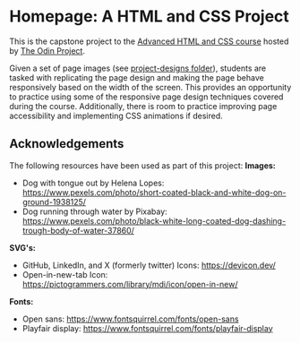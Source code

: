 # Homepage: A HTML and CSS Project

This is the capstone project to the [Advanced HTML and CSS course](https://www.theodinproject.com/paths/full-stack-javascript/courses/advanced-html-and-css) hosted by [The Odin Project](https://www.theodinproject.com/).

Given a set of page images (see [project-designs folder](./project-designs/)), students are tasked with replicating the page design and making the page behave responsively based on the width of the screen. This provides an opportunity to practice using some of the responsive page design techniques covered during the course. Additionally, there is room to practice improving page accessibility and implementing CSS animations if desired.

## Acknowledgements

The following resources have been used as part of this project:
**Images:**

- Dog with tongue out by Helena Lopes: https://www.pexels.com/photo/short-coated-black-and-white-dog-on-ground-1938125/
- Dog running through water by Pixabay: https://www.pexels.com/photo/black-white-long-coated-dog-dashing-trough-body-of-water-37860/

**SVG's:**

- GitHub, LinkedIn, and X (formerly twitter) Icons: https://devicon.dev/
- Open-in-new-tab Icon: https://pictogrammers.com/library/mdi/icon/open-in-new/

**Fonts:**

- Open sans: https://www.fontsquirrel.com/fonts/open-sans
- Playfair display: https://www.fontsquirrel.com/fonts/playfair-display

